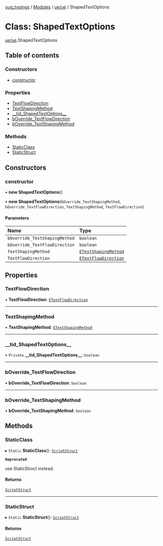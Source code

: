 [yug_typings](../README.md) / [Modules](../modules.md) / [ue/ue](../modules/ue_ue.md) / ShapedTextOptions

# Class: ShapedTextOptions

[ue/ue](../modules/ue_ue.md).ShapedTextOptions

## Table of contents

### Constructors

- [constructor](ue_ue.ShapedTextOptions.md#constructor)

### Properties

- [TextFlowDirection](ue_ue.ShapedTextOptions.md#textflowdirection)
- [TextShapingMethod](ue_ue.ShapedTextOptions.md#textshapingmethod)
- [\_\_tid\_ShapedTextOptions\_\_](ue_ue.ShapedTextOptions.md#__tid_shapedtextoptions__)
- [bOverride\_TextFlowDirection](ue_ue.ShapedTextOptions.md#boverride_textflowdirection)
- [bOverride\_TextShapingMethod](ue_ue.ShapedTextOptions.md#boverride_textshapingmethod)

### Methods

- [StaticClass](ue_ue.ShapedTextOptions.md#staticclass)
- [StaticStruct](ue_ue.ShapedTextOptions.md#staticstruct)

## Constructors

### constructor

• **new ShapedTextOptions**()

• **new ShapedTextOptions**(`bOverride_TextShapingMethod`, `bOverride_TextFlowDirection`, `TextShapingMethod`, `TextFlowDirection`)

#### Parameters

| Name | Type |
| :------ | :------ |
| `bOverride_TextShapingMethod` | `boolean` |
| `bOverride_TextFlowDirection` | `boolean` |
| `TextShapingMethod` | [`ETextShapingMethod`](../enums/ue_ue.ETextShapingMethod.md) |
| `TextFlowDirection` | [`ETextFlowDirection`](../enums/ue_ue.ETextFlowDirection.md) |

## Properties

### TextFlowDirection

• **TextFlowDirection**: [`ETextFlowDirection`](../enums/ue_ue.ETextFlowDirection.md)

___

### TextShapingMethod

• **TextShapingMethod**: [`ETextShapingMethod`](../enums/ue_ue.ETextShapingMethod.md)

___

### \_\_tid\_ShapedTextOptions\_\_

• `Private` **\_\_tid\_ShapedTextOptions\_\_**: `boolean`

___

### bOverride\_TextFlowDirection

• **bOverride\_TextFlowDirection**: `boolean`

___

### bOverride\_TextShapingMethod

• **bOverride\_TextShapingMethod**: `boolean`

## Methods

### StaticClass

▸ `Static` **StaticClass**(): [`ScriptStruct`](ue_ue.ScriptStruct.md)

**`Deprecated`**

use StaticStruct instead.

#### Returns

[`ScriptStruct`](ue_ue.ScriptStruct.md)

___

### StaticStruct

▸ `Static` **StaticStruct**(): [`ScriptStruct`](ue_ue.ScriptStruct.md)

#### Returns

[`ScriptStruct`](ue_ue.ScriptStruct.md)
